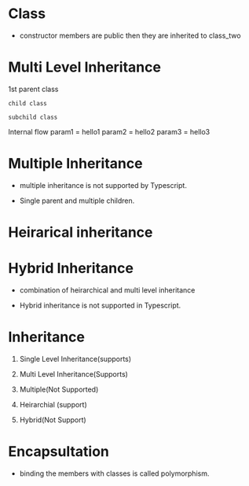 # Class

- constructor members are public then they are inherited to class_two

# Multi Level Inheritance

1st parent class

    child class

    subchild class

Internal flow param1 = hello1
param2 = hello2
param3 = hello3

# Multiple Inheritance

- multiple inheritance is not supported by Typescript.

- Single parent and multiple children.

# Heirarical inheritance

# Hybrid Inheritance

- combination of heirarchical and multi level inheritance

- Hybrid inheritance is not supported in Typescript.

# Inheritance

1. Single Level Inheritance(supports)

2. Multi Level Inheritance(Supports)

3. Multiple(Not Supported)

4. Heirarchial (support)

5. Hybrid(Not Support)

# Encapsultation

- binding the members with classes is called polymorphism.
